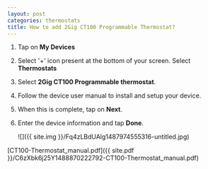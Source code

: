 ```yaml
---
layout: post
categories: thermostats
title: How to add 2Gig CT100 Programmable Thermostat?
---
```


1. Tap on **My Devices**

2. Select '+' icon present at the bottom of your screen. Select **Thermostats**

3. Select **2Gig CT100 Programmable thermostat**.

4. Follow the device user manual to install and setup your device.

5. When this is complete, tap on **Next**.

6. Enter the device information and tap **Done**.

    ![]({{ site.img }}/Fq4zLBdUAlg1487974555316-untitled.jpg)

[CT100-Thermostat_manual.pdf]({{ site.pdf }}/C6zXbk6j25Y1488870222792-CT100-Thermostat_manual.pdf)